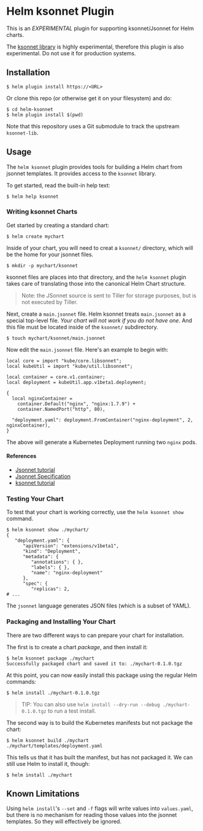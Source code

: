 # Helm ksonnet Plugin

This is an _EXPERIMENTAL_ plugin for supporting ksonnet/Jsonnet for Helm charts.

The [ksonnet library](https://github.com/ksonnet/ksonnet-lib) is highly experimental,
therefore this plugin is also experimental. Do not use it for production systems.

## Installation

```console
$ helm plugin install https://<URL>
```

Or clone this repo (or otherwise get it on your filesystem) and do:

```console
$ cd helm-ksonnet
$ helm plugin install $(pwd)
```

Note that this repository uses a Git submodule to track the upstream `ksonnet-lib`.

## Usage

The `helm ksonnet` plugin provides tools for building a Helm chart from jsonnet templates. It provides access to the `ksonnet` library.

To get started, read the built-in help text:

```
$ helm help ksonnet
```

### Writing ksonnet Charts

Get started by creating a standard chart:

```console
$ helm create mychart
```

Inside of your chart, you will need to creat a `ksonnet/` directory, which will be the home for your jsonnet files.

```console
$ mkdir -p mychart/ksonnet
```

ksonnet files are places into that directory, and the `helm ksonnet` plugin takes care of translating those into the canonical Helm Chart structure.

> Note: the JSonnet source is sent to Tiller for storage purposes, but is not executed by Tiller.

Next, create a `main.jsonnet` file. Helm ksonnet treats `main.jsonnet` as a special top-level file. _Your chart will not work if you do not have one_. And this file must be located inside of the `ksonnet/` subdirectory.

```console
$ touch mychart/ksonnet/main.jsonnet
```

Now edit the `main.jsonnet` file. Here's an example to begin with:

```jsonnet
local core = import "kube/core.libsonnet";
local kubeUtil = import "kube/util.libsonnet";

local container = core.v1.container;
local deployment = kubeUtil.app.v1beta1.deployment;

{
  local nginxContainer =
    container.Default("nginx", "nginx:1.7.9") +
    container.NamedPort("http", 80),

  "deployment.yaml": deployment.FromContainer("nginx-deployment", 2, nginxContainer),
}
```

The above will generate a Kubernetes Deployment running two `nginx` pods.

#### References

- [Jsonnet tutorial](http://jsonnet.org/docs/tutorial.html)
- [Jsonnet Specification](http://jsonnet.org/language/spec.html)
- [ksonnet tutorial](https://github.com/ksonnet/ksonnet-lib/blob/master/docs/TUTORIAL.md)

### Testing Your Chart

To test that your chart is working correctly, use the `helm ksonnet show` command.

```console
$ helm ksonnet show ./mychart/
{
   "deployment.yaml": {
      "apiVersion": "extensions/v1beta1",
      "kind": "Deployment",
      "metadata": {
         "annotations": { },
         "labels": { },
         "name": "nginx-deployment"
      },
      "spec": {
         "replicas": 2,
# ...
```

The `jsonnet` language generates JSON files (which is a subset of YAML).

### Packaging and Installing Your Chart

There are two different ways to can prepare your chart for installation.

The first is to create a chart _package_, and then install it:

```console
$ helm ksonnet package ./mychart
Successfully packaged chart and saved it to: ./mychart-0.1.0.tgz
```

At this point, you can now easily install this package using the regular Helm commands:

```console
$ helm install ./mychart-0.1.0.tgz
```

> TIP: You can also use `helm install --dry-run --debug ./mychart-0.1.0.tgz` to run a test install.

The second way is to build the Kubernetes manifests but not package the chart:

```console
$ helm ksonnet build ./mychart
./mychart/templates/deployment.yaml
```

This tells us that it has built the manifest, but has not packaged it. We can still use Helm to install it, though:

```console
$ helm install ./mychart
```

## Known Limitations

Using `helm install`'s `--set` and `-f` flags will write values into `values.yaml`, but there is no mechanism for reading those values into the jsonnet templates. So they will effectively be ignored.